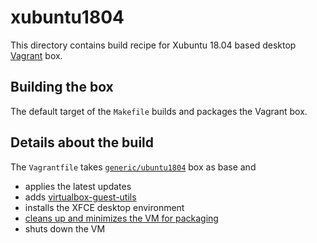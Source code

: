 # xubuntu1804

This directory contains build recipe for Xubuntu 18.04 based desktop [Vagrant](https://www.vagrantup.com/) box.

## Building the box

The default target of the `Makefile` builds and packages the Vagrant box.

## Details about the build

The `Vagrantfile` takes [`generic/ubuntu1804`](https://app.vagrantup.com/generic/boxes/ubuntu1804) box as base and
- applies the latest updates
- adds [virtualbox-guest-utils](https://packages.ubuntu.com/bionic/virtualbox-guest-utils)
- installs the XFCE desktop environment
- [cleans up and minimizes the VM for packaging](https://gist.github.com/carlessanagustin/2fb92e88f2068300a2ed)
- shuts down the VM
